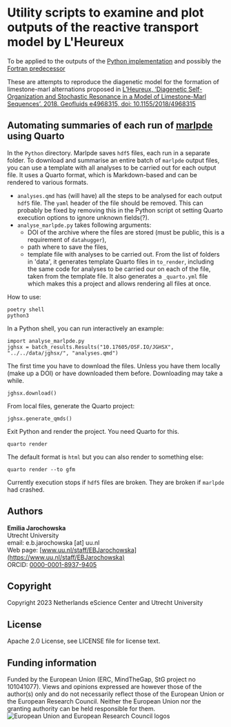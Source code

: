 # Utility scripts to examine and plot outputs of the reactive transport model by L'Heureux

To be applied to the outputs of the [Python implementation](https://github.com/MindTheGap-ERC/reactive-transport-model-for-limestone-marl-sequences)
and possibly the [Fortran predecessor](https://github.com/astro-turing/lheureux)

These are attempts to reproduce the diagenetic model for the formation of limestone-marl alternations proposed in [L’Heureux, ‘Diagenetic Self-Organization and Stochastic Resonance in a Model of Limestone-Marl Sequences’. 2018. Geofluids e4968315, doi: 10.1155/2018/4968315](https://www.hindawi.com/journals/geofluids/2018/4968315/)

## Automating summaries of each run of [marlpde](https://github.com/MindTheGap-ERC/reactive-transport-model-for-limestone-marl-sequences) using Quarto

In the `Python` directory. Marlpde saves `hdf5` files, each run in a separate folder. To download and summarise an entire batch of `marlpde` output files, you can use a template with all analyses to be carried out for each output file. It uses a Quarto format, which is Markdown-based and can be rendered to various formats. 
- `analyses.qmd` has (will have) all the steps to be analysed for each output `hdf5` file. The `yaml` header of the file should be removed. This can probably be fixed by removing this in the Python script ot setting Quarto execution options to ignore unknown fields(?).
- `analyse_marlpde.py` takes following arguments: 
    -   DOI of the archive where the files are stored (must be public, this is a requirement of `datahugger`), 
    -   path where to save the files,
    -   template file with analyses to be carried out.
From the list of folders in 'data', it generates template Quarto files in `to_render`, including the same code for analyses to be carried our on each of the file, taken from the template file. It also generates a `_quarto.yml` file which makes this a project and allows rendering all files at once.

How to use:
```
poetry shell
python3
```
In a Python shell, you can run interactively an example:
```
import analyse_marlpde.py
jghsx = batch_results.Results("10.17605/OSF.IO/JGHSX", "../../data/jghsx/", "analyses.qmd")
```
The first time you have to download the files. Unless you have them locally (make up a DOI) or have downloaded them before. Downloading may take a while.
```
jghsx.download()
```
From local files, generate the Quarto project:
```
jghsx.generate_qmds()
```
Exit Python and render the project. You need Quarto for this.
```
quarto render
```
The default format is `html` but you can also render to something else:
```
quarto render --to gfm
```
Currently execution stops if `hdf5` files are broken. They are broken if `marlpde` had crashed. 

## Authors

__Emilia Jarochowska__  
Utrecht University  
email: e.b.jarochowska [at] uu.nl  
Web page: [www.uu.nl/staff/EBJarochowska](https://www.uu.nl/staff/EBJarochowska)  
ORCID: [0000-0001-8937-9405](https://orcid.org/0000-0001-8937-9405)

## Copyright

Copyright 2023 Netherlands eScience Center and Utrecht University

## License

Apache 2.0 License, see LICENSE file for license text.

## Funding information

Funded by the European Union (ERC, MindTheGap, StG project no 101041077). Views and opinions expressed are however those of the author(s) only and do not necessarily reflect those of the European Union or the European Research Council. Neither the European Union nor the granting authority can be held responsible for them.
![European Union and European Research Council logos](https://erc.europa.eu/sites/default/files/2023-06/LOGO_ERC-FLAG_FP.png)
